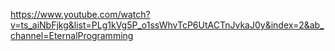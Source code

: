 https://www.youtube.com/watch?v=ts_aiNbFjkg&list=PLg1kVg5P_o1ssWhvTcP6UtACTnJvkaJ0y&index=2&ab_channel=EternalProgramming

